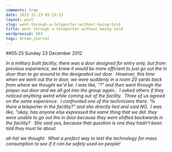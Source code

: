 ```yaml
---
comments: true
date: 2012-12-23 05:25:13
layout: post
slug: went-through-a-teleporter-without-being-told
title: went through a teleporter without being told
wordpressid: 663
tags: dream,journal
---
```


##05:25 Sunday 23 December 2012

_In a military built facility, there was a door designed for entry only, but from previous experience, we knew it would be more efficient to just go out the in door than to go around to the designated out door.  However, this time when we went out the in door, we were suddenly in a room 20 yards back from where we thought we'd be. I was like, "?" and then went through the proper out door and we all got into the group again..  I asked others if they noticed anything weird while coming out of the facility.  Three of us agreed on the same experience.  I confronted one of the technicians there. "Is there a teleporter in the facility?" and she directly lied and said NO.  I was like, "okay, has anyone else expressed the same thing that we did: they were unable to go out the in door because they were shifted backwards in the facility?   She said yes, because that question is one they hadn't been told they must lie about._

_ah ha! we thought.  What a prefect way to test the technology for mass consumption to see if it can be safely used on people!_


